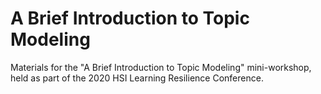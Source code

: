 # A Brief Introduction to Topic Modeling

Materials for the "A Brief Introduction to Topic Modeling" mini-workshop, held as part of the 2020 HSI Learning Resilience Conference.
